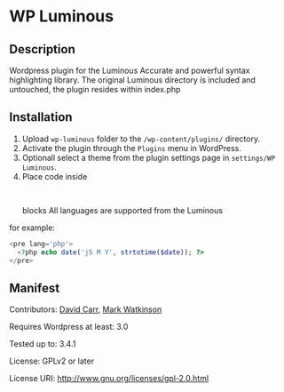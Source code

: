 WP Luminous
======

Description
------
Wordpress plugin for the Luminous Accurate and powerful syntax highlighting library. The original Luminous directory is included and untouched, the plugin resides within index.php

Installation
------
1. Upload `wp-luminous` folder to the `/wp-content/plugins/` directory.
2. Activate the plugin through the `Plugins` menu in WordPress.
3. Optionall select a theme from the plugin settings page in `settings/WP Luminous`.
4. Place code inside <pre lang=''> </pre> blocks All languages are supported from the Luminous

for example:
````php
<pre lang='php'>
  <?php echo date('jS M Y', strtotime($date)); ?>
</pre>
````

Manifest
------
Contributors: [David Carr](https://github.com/daveismyname), [Mark Watkinson](https://github.com/markwatkinson/luminous)

Requires Wordpress at least: 3.0

Tested up to: 3.4.1

License: GPLv2 or later

License URI: http://www.gnu.org/licenses/gpl-2.0.html
